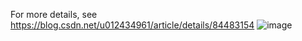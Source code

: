 For more details, see https://blog.csdn.net/u012434961/article/details/84483154
![image](https://github.com/ljheee/HexTransform/blob/master/abc.jpg)
